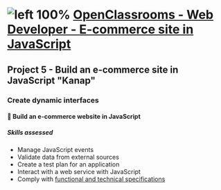 # ![left 100%](https://github.com/thierry-laval/archives/blob/master/images/Logo_OpenClassrooms.png?raw=true) [OpenClassrooms - Web Developer - E-commerce site in JavaScript](https://openclassrooms.com/fr/paths/556/projects/675/assignment)


##  Project 5 - Build an e-commerce site in JavaScript "Kanap"

### Create dynamic interfaces

#### 🔨 Build an e-commerce website in JavaScript

##### Skills assessed

* Manage JavaScript events
* Validate data from external sources
* Create a test plan for an application
* Interact with a web service with JavaScript
* Comply with [functional and technical specifications](https://course.oc-static.com/projects/DWJ_FR_P5/DW+P5+-+Specifications+fonctionnelles.pdf)
